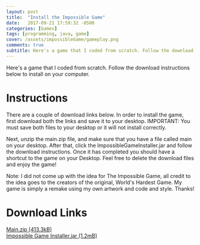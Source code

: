 ```yaml
---
layout: post
title:  "Install the Impossible Game"
date:   2017-09-21 17:59:32 -0500
categories: [Games]
tags: [programming, java, game]
cover: /assets/impossibleGame/gameplay.png
comments: true
subtitle: Here's a game that I coded from scratch. Follow the download instructions below to install on your computer...
---
```

Here's a game that I coded from scratch. Follow the download instructions below to install on your computer.

Instructions
============
There are a couple of download links below. In order to install the game, first download both the links and save it to your desktop. IMPORTANT: You must save both files to your desktop or it will not install correctly.

Next, unzip the main.zip file, and make sure that you have a file called main on your desktop. After that, click the ImpossibleGameInstaller.jar and follow the download instructions. Once it has completed you should have a shortcut to the game on your Desktop. Feel free to delete the download files and enjoy the game!

Note: I did not come up with the idea for The Impossible Game, all credit to the idea goes to the creators of the original, World's Hardest Game. My game is simply a remake using my own artwork and code and style. Thanks!

Download Links
==============
[Main.zip (413.3kB)][1]<br>
[Impossible Game Installer.jar (1.2mB)][2]

[1]: {{site.url}}/downloads/impossibleGame/main.zip
[2]: {{site.url}}/downloads/impossibleGame/impossibleGameInstaller.jar
